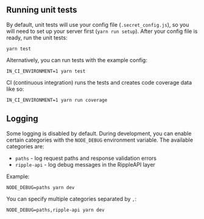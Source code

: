 ## Running unit tests

By default, unit tests will use your config file (`.secret_config.js`), so you will need to set up your server first (`yarn run setup`). After your config file is ready, run the unit tests:

    yarn test

Alternatively, you can run tests with the example config:

    IN_CI_ENVIRONMENT=1 yarn test

CI (continuous integration) runs the tests and creates code coverage data like so:

    IN_CI_ENVIRONMENT=1 yarn run coverage

## Logging

Some logging is disabled by default. During development, you can enable certain categories with the `NODE_DEBUG` environment variable. The available categories are:

* `paths` - log request paths and response validation errors
* `ripple-api` - log debug messages in the RippleAPI layer

Example:

    NODE_DEBUG=paths yarn dev

You can specify multiple categories separated by `,`:

    NODE_DEBUG=paths,ripple-api yarn dev
